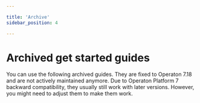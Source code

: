 ```yaml
---

title: 'Archive'
sidebar_position: 4 

---
```

# Archived get started guides

You can use the following archived guides. They are fixed to Operaton 7.18 and are not actively maintained anymore.
Due to Operaton Platform 7 backward compatibility, they usually still work with later versions. However, you
might need to adjust them to make them work.
